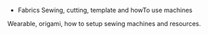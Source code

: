 - Fabrics
  Sewing, cutting, template and howTo use machines
  
Wearable, origami, how to setup sewing machines and resources. 